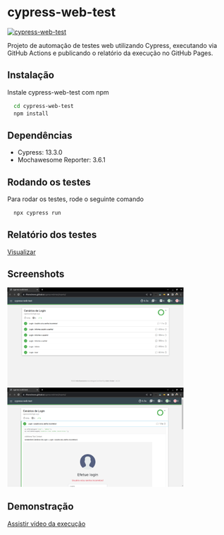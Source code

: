 
# cypress-web-test 
[![cypress-web-test](https://github.com/rlhorochovec/cypress-web-test/actions/workflows/ci.yml/badge.svg)](https://github.com/rlhorochovec/cypress-web-test/actions/workflows/ci.yml)

Projeto de automação de testes web utilizando Cypress, executando via GitHub Actions e publicando o relatório da execução no GitHub Pages.

## Instalação
Instale cypress-web-test com npm

```bash
  cd cypress-web-test
  npm install
```
    
## Dependências
- Cypress: 13.3.0
- Mochawesome Reporter: 3.6.1

## Rodando os testes
Para rodar os testes, rode o seguinte comando

```bash
  npx cypress run
```

## Relatório dos testes
[Visualizar](https://rlhorochovec.github.io/cypress-web-test/reports/)

## Screenshots
<img src="https://github.com/rlhorochovec/cypress-web-test/blob/develop/Screenshots/cenarios_de_login.png" width="400" /> <img src="https://github.com/rlhorochovec/cypress-web-test/blob/develop/Screenshots/login_usuario_senha_incorretos.png" width="400" />

## Demonstração
[Assistir vídeo da execução](https://youtu.be/zyZV4cw70CY)
